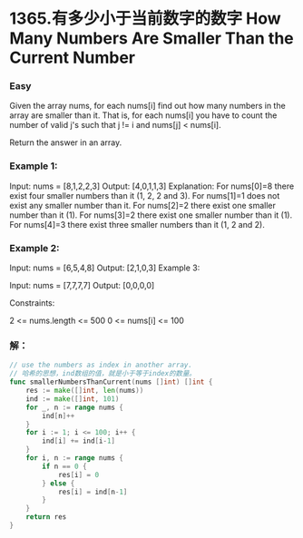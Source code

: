 # 1365.有多少小于当前数字的数字 How Many Numbers Are Smaller Than the Current Number

### Easy

Given the array nums, for each nums[i] find out how many numbers in the array are smaller than it. That is, for each nums[i] you have to count the number of valid j's such that j != i and nums[j] < nums[i].

Return the answer in an array.

### Example 1:

Input: nums = [8,1,2,2,3]
Output: [4,0,1,1,3]
Explanation: 
For nums[0]=8 there exist four smaller numbers than it (1, 2, 2 and 3). 
For nums[1]=1 does not exist any smaller number than it.
For nums[2]=2 there exist one smaller number than it (1). 
For nums[3]=2 there exist one smaller number than it (1). 
For nums[4]=3 there exist three smaller numbers than it (1, 2 and 2).

### Example 2:

Input: nums = [6,5,4,8]
Output: [2,1,0,3]
Example 3:

Input: nums = [7,7,7,7]
Output: [0,0,0,0]

Constraints:

2 <= nums.length <= 500
0 <= nums[i] <= 100

### 解：

```go
// use the numbers as index in another array.
// 哈希的思想，ind数组的值，就是小于等于index的数量。
func smallerNumbersThanCurrent(nums []int) []int {
	res := make([]int, len(nums))
	ind := make([]int, 101)
	for _, n := range nums {
		ind[n]++
	}
	for i := 1; i <= 100; i++ {
		ind[i] += ind[i-1]
	}
	for i, n := range nums {
		if n == 0 {
			res[i] = 0
		} else {
			res[i] = ind[n-1]
		}
	}
	return res
}
```